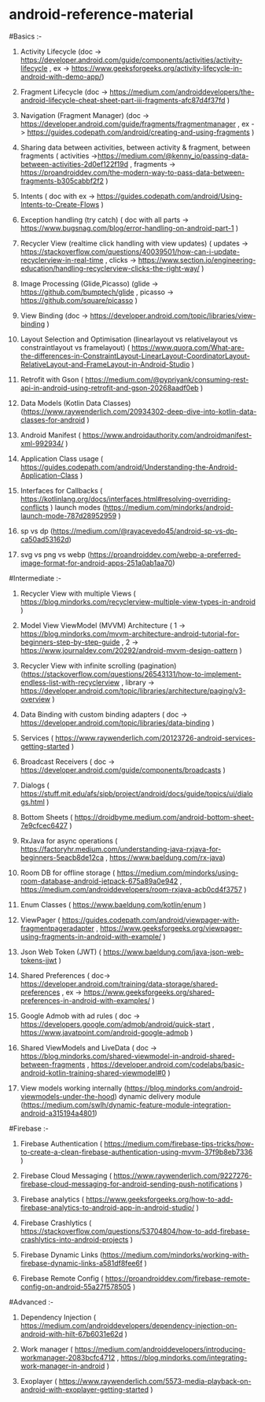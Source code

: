 # android-reference-material

#Basics :-
1. Activity Lifecycle (doc -> https://developer.android.com/guide/components/activities/activity-lifecycle , ex -> https://www.geeksforgeeks.org/activity-lifecycle-in-android-with-demo-app/)

2. Fragment Lifecycle (doc -> https://medium.com/androiddevelopers/the-android-lifecycle-cheat-sheet-part-iii-fragments-afc87d4f37fd )

3. Navigation (Fragment Manager) (doc -> https://developer.android.com/guide/fragments/fragmentmanager , ex -> https://guides.codepath.com/android/creating-and-using-fragments )

4. Sharing data between activities, between activity & fragment, between fragments ( activities ->https://medium.com/@kenny_io/passing-data-between-activities-2d0ef122f19d , fragments -> https://proandroiddev.com/the-modern-way-to-pass-data-between-fragments-b305cabbf2f2 )

5. Intents ( doc with ex -> https://guides.codepath.com/android/Using-Intents-to-Create-Flows )

6. Exception handling (try catch) ( doc with all parts -> https://www.bugsnag.com/blog/error-handling-on-android-part-1 )

7. Recycler View (realtime click handling with view updates) ( updates -> https://stackoverflow.com/questions/40039501/how-can-i-update-recyclerview-in-real-time , clicks -> https://www.section.io/engineering-education/handling-recyclerview-clicks-the-right-way/ )

8. Image Processing (Glide,Picasso) (glide -> https://github.com/bumptech/glide , picasso -> https://github.com/square/picasso )

9. View Binding (doc -> https://developer.android.com/topic/libraries/view-binding )

10. Layout Selection and Optimisation (linearlayout vs relativelayout vs constraintlayout vs framelayout) ( https://www.quora.com/What-are-the-differences-in-ConstraintLayout-LinearLayout-CoordinatorLayout-RelativeLayout-and-FrameLayout-in-Android-Studio )

11. Retrofit with Gson ( https://medium.com/@pypriyank/consuming-rest-api-in-android-using-retrofit-and-gson-20268aadf0eb )

12. Data Models (Kotlin Data Classes) (https://www.raywenderlich.com/20934302-deep-dive-into-kotlin-data-classes-for-android )

13. Android Manifest ( https://www.androidauthority.com/androidmanifest-xml-992934/ )

14. Application Class usage ( https://guides.codepath.com/android/Understanding-the-Android-Application-Class )

15. Interfaces for Callbacks ( https://kotlinlang.org/docs/interfaces.html#resolving-overriding-conflicts )
launch modes (https://medium.com/mindorks/android-launch-mode-787d28952959 )

16. sp vs dp (https://medium.com/@rayacevedo45/android-sp-vs-dp-ca50ad53162d)

17. svg vs png vs webp (https://proandroiddev.com/webp-a-preferred-image-format-for-android-apps-251a0ab1aa70)

#Intermediate :-

1. Recycler View with multiple Views ( https://blog.mindorks.com/recyclerview-multiple-view-types-in-android )

2. Model View ViewModel (MVVM) Architecture ( 1 -> https://blog.mindorks.com/mvvm-architecture-android-tutorial-for-beginners-step-by-step-guide , 2 -> https://www.journaldev.com/20292/android-mvvm-design-pattern )

3. Recycler View with infinite scrolling (pagination) (https://stackoverflow.com/questions/26543131/how-to-implement-endless-list-with-recyclerview , library -> https://developer.android.com/topic/libraries/architecture/paging/v3-overview )

4. Data Binding with custom binding adapters ( doc -> https://developer.android.com/topic/libraries/data-binding )

5. Services ( https://www.raywenderlich.com/20123726-android-services-getting-started )

6. Broadcast Receivers ( doc -> https://developer.android.com/guide/components/broadcasts )

7. Dialogs ( https://stuff.mit.edu/afs/sipb/project/android/docs/guide/topics/ui/dialogs.html )

8. Bottom Sheets ( https://droidbyme.medium.com/android-bottom-sheet-7e9cfcec6427 )

9. RxJava for async operations ( https://factoryhr.medium.com/understanding-java-rxjava-for-beginners-5eacb8de12ca , https://www.baeldung.com/rx-java)

10. Room DB for offline storage ( https://medium.com/mindorks/using-room-database-android-jetpack-675a89a0e942 , https://medium.com/androiddevelopers/room-rxjava-acb0cd4f3757 )

11. Enum Classes ( https://www.baeldung.com/kotlin/enum )

12. ViewPager ( https://guides.codepath.com/android/viewpager-with-fragmentpageradapter , https://www.geeksforgeeks.org/viewpager-using-fragments-in-android-with-example/ )

13. Json Web Token (JWT) ( https://www.baeldung.com/java-json-web-tokens-jjwt )

14. Shared Preferences ( doc-> https://developer.android.com/training/data-storage/shared-preferences , ex -> https://www.geeksforgeeks.org/shared-preferences-in-android-with-examples/ )

15. Google Admob with ad rules ( doc -> https://developers.google.com/admob/android/quick-start , https://www.javatpoint.com/android-google-admob )

16. Shared ViewModels and LiveData ( doc -> https://blog.mindorks.com/shared-viewmodel-in-android-shared-between-fragments , https://developer.android.com/codelabs/basic-android-kotlin-training-shared-viewmodel#0 )

17. View models working internally (https://blog.mindorks.com/android-viewmodels-under-the-hood)
dynamic delivery module (https://medium.com/swlh/dynamic-feature-module-integration-android-a315194a4801)

#Firebase :-

1. Firebase Authentication ( https://medium.com/firebase-tips-tricks/how-to-create-a-clean-firebase-authentication-using-mvvm-37f9b8eb7336 )

2. Firebase Cloud Messaging ( https://www.raywenderlich.com/9227276-firebase-cloud-messaging-for-android-sending-push-notifications )

3. Firebase analytics ( https://www.geeksforgeeks.org/how-to-add-firebase-analytics-to-android-app-in-android-studio/ )

4. Firebase Crashlytics ( https://stackoverflow.com/questions/53704804/how-to-add-firebase-crashlytics-into-android-projects )

5. Firebase Dynamic Links (https://medium.com/mindorks/working-with-firebase-dynamic-links-a581df8fee6f )

6. Firebase Remote Config ( https://proandroiddev.com/firebase-remote-config-on-android-55a27f578505 )

#Advanced :-
1. Dependency Injection ( https://medium.com/androiddevelopers/dependency-injection-on-android-with-hilt-67b6031e62d )

2. Work manager ( https://medium.com/androiddevelopers/introducing-workmanager-2083bcfc4712 , https://blog.mindorks.com/integrating-work-manager-in-android )

3. Exoplayer ( https://www.raywenderlich.com/5573-media-playback-on-android-with-exoplayer-getting-started )
